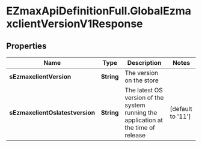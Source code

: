 # EZmaxApiDefinitionFull.GlobalEzmaxclientVersionV1Response

## Properties

Name | Type | Description | Notes
------------ | ------------- | ------------- | -------------
**sEzmaxclientVersion** | **String** | The version on the store | 
**sEzmaxclientOslatestversion** | **String** | The latest OS version of the system running the application at the time of release | [default to &#39;11&#39;]


